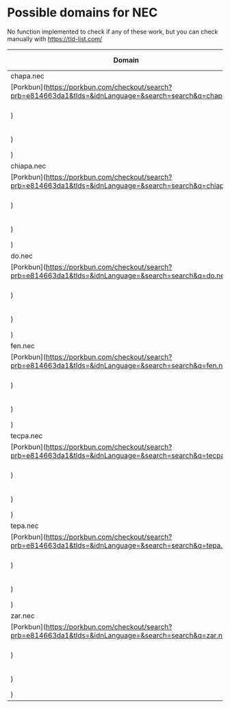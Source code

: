 # Possible domains for NEC

No function implemented to check if any of these work, but you can check manually with https://tld-list.com/

| Domain | Porkbun | NameCheap | Google Domains |
|---|---|---|---|
| chapa.nec | [Porkbun](https://porkbun.com/checkout/search?prb=e814663da1&tlds=&idnLanguage=&search=search&q=chapa.nec) | [Namecheap](https://www.namecheap.com/domains/registration/results/?domain=chapa.nec) | [Google](https://domains.google.com/registrar/search?searchTerm=chapa.nec) |
| chiapa.nec | [Porkbun](https://porkbun.com/checkout/search?prb=e814663da1&tlds=&idnLanguage=&search=search&q=chiapa.nec) | [Namecheap](https://www.namecheap.com/domains/registration/results/?domain=chiapa.nec) | [Google](https://domains.google.com/registrar/search?searchTerm=chiapa.nec) |
| do.nec | [Porkbun](https://porkbun.com/checkout/search?prb=e814663da1&tlds=&idnLanguage=&search=search&q=do.nec) | [Namecheap](https://www.namecheap.com/domains/registration/results/?domain=do.nec) | [Google](https://domains.google.com/registrar/search?searchTerm=do.nec) |
| fen.nec | [Porkbun](https://porkbun.com/checkout/search?prb=e814663da1&tlds=&idnLanguage=&search=search&q=fen.nec) | [Namecheap](https://www.namecheap.com/domains/registration/results/?domain=fen.nec) | [Google](https://domains.google.com/registrar/search?searchTerm=fen.nec) |
| tecpa.nec | [Porkbun](https://porkbun.com/checkout/search?prb=e814663da1&tlds=&idnLanguage=&search=search&q=tecpa.nec) | [Namecheap](https://www.namecheap.com/domains/registration/results/?domain=tecpa.nec) | [Google](https://domains.google.com/registrar/search?searchTerm=tecpa.nec) |
| tepa.nec | [Porkbun](https://porkbun.com/checkout/search?prb=e814663da1&tlds=&idnLanguage=&search=search&q=tepa.nec) | [Namecheap](https://www.namecheap.com/domains/registration/results/?domain=tepa.nec) | [Google](https://domains.google.com/registrar/search?searchTerm=tepa.nec) |
| zar.nec | [Porkbun](https://porkbun.com/checkout/search?prb=e814663da1&tlds=&idnLanguage=&search=search&q=zar.nec) | [Namecheap](https://www.namecheap.com/domains/registration/results/?domain=zar.nec) | [Google](https://domains.google.com/registrar/search?searchTerm=zar.nec) |
